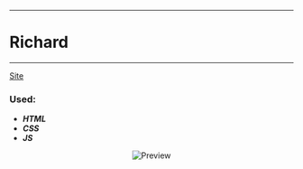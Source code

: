 ____
# Richard
____
[Site](https://1kiritos1.github.io/richard/)

### Used:
* ***HTML***
* ***CSS***
* ***JS***

<p align="center">
  <img src="https://lh3.googleusercontent.com/pw/AM-JKLWb-gcM9SLZH9t9Z-lhK-cjZhjsbH6lEXG8nFaEq22KPCDsDWMJwVZs6x7tEsz5T2z63XUOe75lLHSxzMj03l_9ENTju0a7KQKLa-lxiCkdo961rCoEComEIL-2FlL5UBpgR9yaUxEr2kyZVaPFL2uQ=w158-h929-no?authuser=0" title="Preview">
</p>
